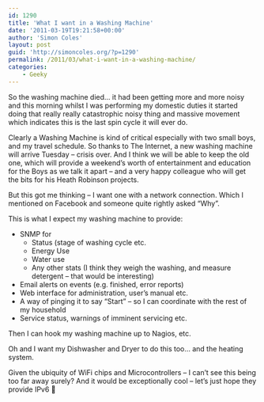 ```yaml
---
id: 1290
title: 'What I want in a Washing Machine'
date: '2011-03-19T19:21:58+00:00'
author: 'Simon Coles'
layout: post
guid: 'http://simoncoles.org/?p=1290'
permalink: /2011/03/what-i-want-in-a-washing-machine/
categories:
    - Geeky
---
```


So the washing machine died… it had been getting more and more noisy and this morning whilst I was performing my domestic duties it started doing that really really catastrophic noisy thing and massive movement which indicates this is the last spin cycle it will ever do.

Clearly a Washing Machine is kind of critical especially with two small boys, and my travel schedule. So thanks to The Internet, a new washing machine will arrive Tuesday – crisis over. And I think we will be able to keep the old one, which will provide a weekend’s worth of entertainment and education for the Boys as we talk it apart – and a very happy colleague who will get the bits for his Heath Robinson projects.

But this got me thinking – I want one with a network connection. Which I mentioned on Facebook and someone quite rightly asked “Why”.

This is what I expect my washing machine to provide:

- SNMP for 
    - Status (stage of washing cycle etc.
    - Energy Use
    - Water use
    - Any other stats (I think they weigh the washing, and measure detergent – that would be interesting)
- Email alerts on events (e.g. finished, error reports)
- Web interface for administration, user’s manual etc.
- A way of pinging it to say “Start” – so I can coordinate with the rest of my household
- Service status, warnings of imminent servicing etc.

Then I can hook my washing machine up to Nagios, etc.

Oh and I want my Dishwasher and Dryer to do this too… and the heating system.

Given the ubiquity of WiFi chips and Microcontrollers – I can’t see this being too far away surely? And it would be exceptionally cool – let’s just hope they provide IPv6 🙂